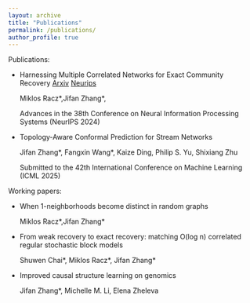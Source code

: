 ```yaml
---
layout: archive
title: "Publications"
permalink: /publications/
author_profile: true
---
```



Publications:

+ Harnessing Multiple Correlated Networks for Exact Community Recovery         [Arxiv](https://arxiv.org/pdf/2412.02796) [Neurips](https://proceedings.neurips.cc/paper_files/paper/2024/file/60dc7fa827f5f761ad481e2ad40b5573-Paper-Conference.pdf)
  
  Miklos Racz\*,Jifan Zhang\*,
  
  Advances in the 38th Conference on Neural Information Processing Systems (NeurIPS 2024) 

+ Topology-Aware Conformal Prediction for Stream Networks

  Jifan Zhang\*, Fangxin Wang\*, Kaize Ding, Philip S. Yu, Shixiang Zhu

  Submitted to the 42th International Conference on Machine Learning (ICML 2025)

Working papers:


+ When 1-neighborhoods become distinct in random graphs

  
  Miklos Racz\*,Jifan Zhang\*

+ From weak recovery to exact recovery: matching O(log n) correlated regular stochastic block models 

  
  Shuwen Chai\*, Miklos Racz\*, Jifan Zhang\*

+ Improved causal structure learning on genomics

  
   Jifan Zhang\*, Michelle M. Li, Elena Zheleva
 









